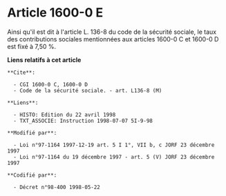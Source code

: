 # Article 1600-0 E

Ainsi qu'il est dit à l'article L. 136-8 du code de la sécurité sociale, le taux des contributions sociales mentionnées aux
articles 1600-0 C et 1600-0 D est fixé à 7,50 %.

**Liens relatifs à cet article**

	**Cite**:

	  - CGI 1600-0 C, 1600-0 D
	  - Code de la sécurité sociale. - art. L136-8 (M)

	**Liens**:

	  - HISTO: Edition du 22 avril 1998
	  - TXT_ASSOCIE: Instruction 1998-07-07 5I-9-98

	**Modifié par**:

	  - Loi n°97-1164 1997-12-19 art. 5 I 1°, VII b, c JORF 23 décembre 1997
	  - Loi n°97-1164 du 19 décembre 1997 - art. 5 (V) JORF 23 décembre 1997

	**Codifié par**:

	  - Décret n°98-400 1998-05-22
